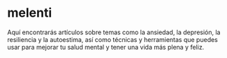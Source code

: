 # melenti
Aquí encontrarás artículos sobre temas como la ansiedad, la depresión, la resiliencia y la autoestima, así como técnicas y herramientas que puedes usar para mejorar tu salud mental y tener una vida más plena y feliz.
